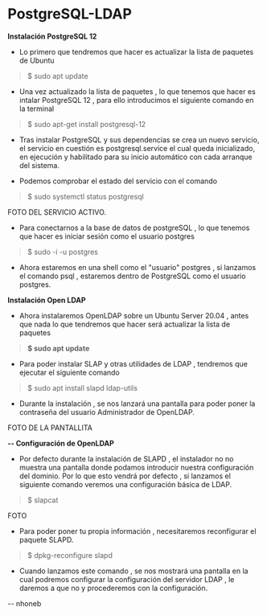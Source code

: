 # PostgreSQL-LDAP



**Instalación PostgreSQL 12**

  - Lo primero que tendremos que hacer es actualizar la lista de paquetes de Ubuntu 
  
  > $ sudo apt update
  

  - Una vez actualizado la lista de paquetes , lo que tenemos que hacer es intalar PostgreSQL 12 , para ello introducimos el siguiente comando en la terminal 
  
  > $ sudo apt-get install postgresql-12
  
  - Tras instalar PostgreSQL y sus dependencias se crea un nuevo servicio, el           servicio en cuestión es postgresql.service el cual queda inicializado, en           ejecución y habilitado para su inicio automático con cada arranque del               sistema.
  
  - Podemos comprobar el estado del servicio con el comando 
  
  > $ sudo systemctl status postgresql
  
  
  FOTO DEL SERVICIO ACTIVO.
  
  - Para conectarnos a la base de datos de postgreSQL , lo que tenemos que hacer     es iniciar sesión como el usuario postgres
  
  > $ sudo -i -u postgres
  
  - Ahora estaremos en una shell como el "usuario" postgres , si lanzamos el         comando psql , estaremos dentro de PostgreSQL como el usuario postgres.
    

**Instalación Open LDAP**

- Ahora instalaremos OpenLDAP sobre un Ubuntu Server 20.04 , antes que nada lo que tendremos que hacer será actualizar la lista de paquetes 

> **$ sudo apt update**

- Para poder instalar SLAP y otras utilidades de LDAP , tendremos que ejecutar el siguiente comando 

> $ sudo apt install slapd ldap-utils 

- Durante la instalación , se nos lanzará una pantalla para poder poner la contraseña del usuario Administrador de OpenLDAP.

FOTO DE LA PANTALLITA

**-- Configuración de OpenLDAP**

- Por defecto durante la instalación de SLAPD , el instalador no no muestra una pantalla donde podamos introducir nuestra configuración del dominio. Por lo que esto vendrá por defecto , si lanzamos el siguiente comando veremos una configuración básica de LDAP.

> $ slapcat

FOTO 

- Para poder poner tu propia información , necesitaremos reconfigurar el paquete SLAPD.

> $ dpkg-reconfigure slapd

- Cuando lanzamos este comando , se nos mostrará una pantalla en la cual podremos configurar la configuración del servidor LDAP , le daremos a que no y procederemos con la configuración.

-- nhoneb


